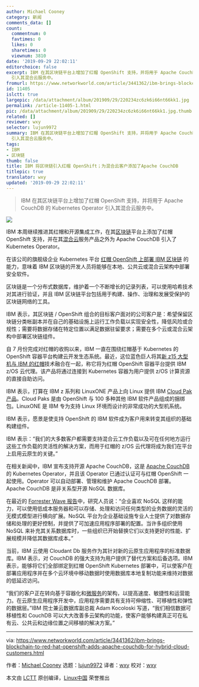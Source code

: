 ```yaml
---
author: Michael Cooney
category: 新闻
comments_data: []
count:
  commentnum: 0
  favtimes: 0
  likes: 0
  sharetimes: 0
  viewnum: 3810
date: '2019-09-29 22:02:11'
editorchoice: false
excerpt: IBM 在其区块链平台上增加了红帽 OpenShift 支持，并将用于 Apache CouchDB 的 Kubernetes Operator
  引入其混合云服务中。
fromurl: https://www.networkworld.com/article/3441362/ibm-brings-blockchain-to-red-hat-openshift-adds-apache-couchdb-for-hybrid-cloud-customers.html
id: 11405
islctt: true
largepic: /data/attachment/album/201909/29/220234zc6zk6i66nt66kk1.jpg
permalink: /article-11405-1.html
pic: /data/attachment/album/201909/29/220234zc6zk6i66nt66kk1.jpg.thumb.jpg
related: []
reviewer: wxy
selector: lujun9972
summary: IBM 在其区块链平台上增加了红帽 OpenShift 支持，并将用于 Apache CouchDB 的 Kubernetes Operator
  引入其混合云服务中。
tags:
- IBM
- 区块链
thumb: false
title: IBM 将区块链引入红帽 OpenShift；为混合云客户添加了Apache CouchDB
titlepic: true
translator: wxy
updated: '2019-09-29 22:02:11'
---
```



> 
> IBM 在其区块链平台上增加了红帽 OpenShift 支持，并将用于 Apache CouchDB 的 Kubernetes Operator 引入其混合云服务中。
> 
> 
> 


![](/data/attachment/album/201909/29/220234zc6zk6i66nt66kk1.jpg)


IBM 本周继续推进其红帽和开源集成工作，在其[区块链](https://www.networkworld.com/article/3330937/how-blockchain-will-transform-the-iot.html)平台上添加了红帽 OpenShift 支持，并在其[混合云](https://www.networkworld.com/article/3268448/what-is-hybrid-cloud-really-and-whats-the-best-strategy.html)服务产品之外为 Apache CouchDB 引入了 Kubernetes Operator。


在该公司的旗舰级企业 Kubernetes 平台 [红帽 OpenShift 上部署 IBM 区块链](https://www.ibm.com/blogs/blockchain/2019/09/ibm-blockchain-platform-meets-red-hat-openshift/) 的能力，意味着 IBM 区块链的开发人员将能够在本地、公共云或混合云架构中部署安全软件。


区块链是一个分布式数据库，维护着一个不断增长的记录列表，可以使用哈希技术对其进行验证，并且 IBM 区块链平台包括用于构建、操作、治理和发展受保护的区块链网络的工具。


IBM 表示，其区块链 / OpenShift 组合的目标客户面对的公司客户是：希望保留区块链分类帐副本并在自己的基础设施上运行工作负载以实现安全性，降低风险或合规性；需要将数据存储在特定位置以满足数据驻留要求；需要在多个云或混合云架构中部署区块链组件。


自 7 月份完成对红帽的收购以来，IBM 一直在围绕红帽基于 Kubernetes 的 OpenShift 容器平台构建云开发生态系统。最近，这位蓝色巨人将其[新 z15 大型机与 IBM 的红帽](https://www.networkworld.com/article/3438542/ibm-z15-mainframe-amps-up-cloud-security-features.html)技术融合在一起，称它将为红帽 OpenShift 容器平台提供 IBM z/OS 云代理。该产品将通过连接到 Kubernetes 容器为用户提供 z/OS 计算资源的直接自助访问。


IBM 表示，打算在 IBM z 系列和 LinuxONE 产品上向 Linux 提供 IBM [Cloud Pak 产品](https://www.networkworld.com/article/3429596/ibm-fuses-its-software-with-red-hats-to-launch-hybrid-cloud-juggernaut.html)。Cloud Paks 是由 OpenShift 与 100 多种其他 IBM 软件产品组成的捆绑包。LinuxONE 是 IBM 专为支持 Linux 环境而设计的非常成功的大型机系统。


IBM 表示，愿景是使支持 OpenShift 的 IBM 软件成为客户用来转变其组织的基础构建组件。


IBM 表示：“我们的大多数客户都需要支持混合云工作负载以及可在任何地方运行这些工作负载的灵活性的解决方案，而用于红帽的 z/OS 云代理将成为我们在平台上启用云原生的关键。”


在相关新闻中，IBM 宣布支持开源 Apache CouchDB，这是 [Apache CouchDB](https://www.ibm.com/cloud/learn/couchdb) 的 Kubernetes Operator，并且该 Operator 已通过认证可与红帽 OpenShift 一起使用。Operator 可以自动部署、管理和维护 Apache CouchDB 部署。Apache CouchDB 是非关系型开源 NoSQL 数据库。


在最近的 [Forrester Wave 报告](https://reprints.forrester.com/#/assets/2/363/RES136481/reports)中，研究人员说：“企业喜欢 NoSQL 这样的能力，可以使用低成本服务器和可以存储、处理和访问任何类型的业务数据的灵活的无模式模型进行横向扩展。NoSQL 平台为企业基础设施专业人士提供了对数据存储和处理的更好控制，并提供了可加速应用程序部署的配置。当许多组织使用 NoSQL 来补充其关系数据库时，一些组织已开始替换它们以支持更好的性能、扩展规模并降低其数据库成本。”


当前，IBM 云使用 Cloudant Db 服务作为其针对新的云原生应用程序的标准数据库。IBM 表示，对 CouchDB 的强大支持为用户提供了替代方案和后备选项。IBM 表示，能够将它们全部绑定到红帽 OpenShift Kubernetes 部署中，可以使客户在部署应用程序并在多个云环境中移动数据时使用数据库本地复制功能来维持对数据的低延迟访问。


“我们的客户正在转向基于容器化和[微服务](https://www.networkworld.com/article/3137250/what-you-need-to-know-about-microservices.html)的架构，以提高速度、敏捷性和运营能力。在云原生应用程序开发中，应用程序需要具有支持可伸缩性、可移植性和弹性的数据层。”IBM 院士兼云数据库副总裁 Adam Kocoloski 写道，“我们相信数据可移植性和 CouchDB 可以大大改善多云架构的功能，使客户能够构建真正可在私有云、公共云和边缘位置之间移植的解决方案。”




---


via: <https://www.networkworld.com/article/3441362/ibm-brings-blockchain-to-red-hat-openshift-adds-apache-couchdb-for-hybrid-cloud-customers.html>


作者：[Michael Cooney](https://www.networkworld.com/author/Michael-Cooney/) 选题：[lujun9972](https://github.com/lujun9972) 译者：[wxy](https://github.com/wxy) 校对：[wxy](https://github.com/wxy)


本文由 [LCTT](https://github.com/LCTT/TranslateProject) 原创编译，[Linux中国](https://linux.cn/) 荣誉推出